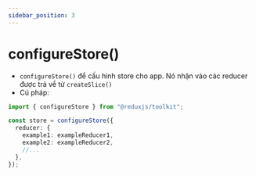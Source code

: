 ```yaml
---
sidebar_position: 3
---
```


# configureStore()

- `configureStore()` để cấu hình store cho app. Nó nhận vào các reducer được trả về từ `createSlice()`
- Cú pháp:

```ts
import { configureStore } from "@reduxjs/toolkit";

const store = configureStore({
  reducer: {
    example1: exampleReducer1,
    example2: exampleReducer2,
    //...
  },
});
```
